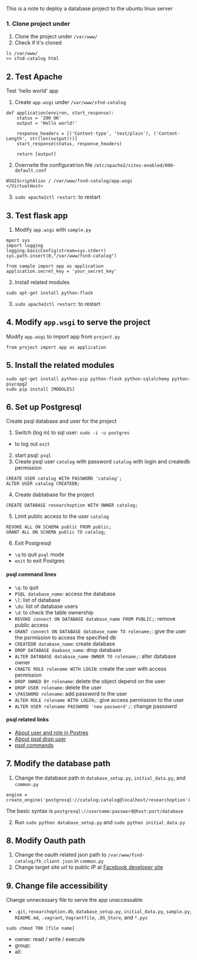 This is a note to deploy a database project to the ubuntu linux server

### 1. Clone project under
1. Clone the project under `/var/www/`
2. Check if it's cloned
```
ls /var/www/
>> sfnd-catalog html
```

## 2. Test Apache
Test 'hello world' app
1. Create `app.wsgi` under `/var/www/sfnd-catalog`
```
def application(environ, start_response):
    status = '200 OK'
    output = 'Hello world!'

    response_headers = [('Content-type', 'text/plain'), ('Content-Length', str(len(output)))]
    start_response(status, response_headers)

    return [output]
```
2. Overrwite the configuratrion file `/etc/apache2/sites-enabled/000-default.conf`
```
WSGIScriptAlias / /var/www/fsnd-catalog/app.wsgi
</VirtualHost>
``` 
3. `sudo apache2ctl restart`: to restart

## 3. Test flask app
1. Modify `app.wsgi` with `sample.py`
```
mport sys
import logging
logging.basicConfig(stream=sys.stderr)
sys.path.insert(0,"/var/www/fsnd-catalog")

from sample import app as application
application.secret_key = 'your_secret_key'
```
2. Install related modules
```
sudo apt-get install python-flask
```
3. `sudo apache2ctl restart`: to restart

## 4. Modify `app.wsgi` to serve the project
Modify `app.wsgi` to import app from `project.py`
```
from project import app as application
```  

## 5. Install the related modules
```
sudo apt-get install python-pip python-flask python-sqlalchemy python-psycopg2
sudo pip install [MODULES]
```

## 6. Set up Postgresql
Create psql database and user for the project
1. Switch (log in) to sql user: `sudo -i -u postgres`
- to log out `exit`
2. start psql: `psql`
3. Create psql user `catalog` with password `catalog` with login and createdb permission
```
CREATE USER catalog WITH PASSWORD 'catalog';
ALTER USER catalog CREATEDB;
```
4. Create dabtabase for the project
```
CREATE DATABASE researchoption WITH OWNER catalog;
```
5. Limit public access to the user `catalog` 
```
REVOKE ALL ON SCHEMA public FROM public;
GRANT ALL ON SCHEMA public TO catalog;
```
6. Exit Postgresql
- `\q` to quit `psql` mode 
- `exit` to exit Postgres

#### psql command lines
- `\q`: to quit
- `PSQL database_name`: access the database
- `\l`: list of database
- `\du`: list of database users
- `\d`: to check the table ownership
- `REVOKE connect ON DATABASE database_name FROM PUBLIC;`: remove public access
- `GRANT connect ON DATABASE database_name TO rolename;`: give the user the psrmission to access the specified db
- `CREATEDB database_name`: create database
- `DROP DATABASE daabase_name`: drop database
- `ALTER DATABASE database_name OWNER TO rolename;`: alter database owner
- `CRAETE ROLE rolename WITH LOGIN`: create the user with access permission
- `DROP OWNED BY rolename`: delete the object depend on the user
- `DROP USER rolename`: delete the user
- `\PASSWORD rolename`: add password to the user 
- `ALTER ROLE rolename WITH LOGIN;`: give access permission to the user
- `ALTER USER rolename PASSWORD 'new password';`: change passowrd
#### psql related links
- [About user and role in Postres](https://stackoverflow.com/questions/27709456/what-is-the-difference-between-a-user-and-a-role)
- [About psql drop user](https://stackoverflow.com/questions/3023583/postgresql-how-to-quickly-drop-a-user-with-existing-privileges)
- [psql commands](https://www.a2hosting.com/kb/developer-corner/postgresql/managing-postgresql-databases-and-users-from-the-command-line#Deleting-PostgreSQL-users)


## 7. Modify the database path
1. Change the database path in `database_setup.py`, `initial_data.py`, and `common.py`
```
engine = create_engine('postgresql://catalog:catalog@localhost/researchoption')
```
The basic syntax is `postgresql://username:password@host:port/database`

2. Run `sudo python database_setup.py` and `sudo python initial_data.py` 


## 8. Modify Oauth path 
1. Change the oauth related json path to `/var/www/fsnd-catalog/fb_client.json` in `common.py`
2. Change target site url to public IP at [Facebook developer site](https://developers.facebook.com/docs/facebook-login/web) 

## 9. Change file accessibility 
Change unnecessary file to serve the app unaccessable
- `.git`, `researchoption.db`, `database_setup.py`, `initial_data.py`, `sample.py`, `README.md`, `.vagrant`, `Vagrantfile`, `.DS_Store`, and `*.pyc`
```
sudo chmod 700 [file name]
```
- owner: read / write / execute
- group:
- all:

